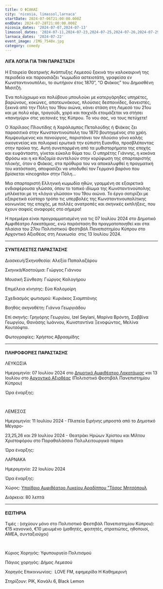 ```yaml
---
title: Ο ΦΙΑΚΑΣ
city: 'nicosia, limassol,larnaca'
startDate: 2024-07-06T21:00:00.000Z
endDate: 2024-07-28T21:00:00.000Z
nicosia_dates: '2024-07-07,2024-07-13'
limassol_dates: '2024-07-11,2024-07-23,2024-07-25,2024-07-26,2024-07-29'
larnaca_dates: '2024-07-22'
event_image: /IMG_7540x.jpg
category: comedy
---
```


#### ΛΙΓΑ ΛΟΓΙΑ ΓΙΑ ΤΗΝ ΠΑΡΑΣΤΑΣΗ

Η Εταιρεία Θεατρικής Ανάπτυξης Λεμεσού ξεκινά την καλοκαιρινή της περιοδεία και παρουσιάζει “κωμωδία αστειοτάτη, γραφείσα εν Κωνσταντινουπόλει, το σωτήριον έτος 1870”, “Ο Φιάκας” του Δημοσθένη Μισιτζή.

Ένα πολύχρωμο και πολύβουο μπουλούκι με κατεργάρηδες υπηρέτες, βαρώνους, κοκώνες, απατεωνάκους, πλούσιες δεσποινίδες, δανειστές, ξεκινά από την Πόλη του 19ου αιώνα, κάνει στάση στη Λεμεσό του 21ου και με πολύ κέφι, τραγούδι, χορό και παιχνίδι ετοιμάζεται να στήσει «πανηγύρι» στις γειτονιές της Κύπρου. Το νου σας, να τους πετύχετε!

Ο Χαρίλαος Πλουτίδης ή Χαράλαμπος Πεταλούδης ή Φιάκας ζει παρασιτικά στην Κωνσταντινούπολη του 1870 βουτηγμένος στα χρέη. Κομψευόμενος και πανούργος, παριστάνει τον πλούσιο γόνο καλής οικογενείας και πολιορκεί ερωτικά την εύπιστη Ευανθία, προσβλέποντας στην προίκα της. Αυτή συνεπαρμένη από τα μυθιστορήματα της εποχής και ευφάνταστη, γίνεται εύκολα θύμα του. Ο υπηρέτης Γιάννης, η κοκόνα Φρόσω και η κα Καζαμία συντελούν στην κορύφωση της σπαρταριστής πλοκής, όταν ο Φιάκας, στα πρόθυρα του να αποκαλυφθεί η πραγματική του κατάσταση, αποφασίζει να υποδυθεί τον Γερμανό βαρόνο που βρίσκεται «incognito» στην Πόλη…

Μια σπαρταριστή Ελληνική κωμωδία ηθών, γραμμένη σε εξαιρετικά ενδιαφέρουσα γλώσσα, όπου το τοπικό ιδίωμα της Κωνσταντινούπολης μπλέκεται με τη «λόγια γλώσσα» του 19ου αιώνα. Το έργο σατιρίζει με εξαιρετικά εύστοχο τρόπο τις υπερβολές της Κωνσταντινουπολίτικης κοινωνίας της εποχής, με πολλές ανατροπές και σκηνικές εκπλήξεις, που έχουν σαφείς αναφορές στο σήμερα!

Η πρεμιέρα είναι προγραμματισμένη για τις 07 Ιουλίου 2024 στο Δημοτικό Αμφιθέατρο Λακατάμιας, ενώ παράσταση θα πραγματοποιηθεί και στα πλαίσια του 27ου Πολιτιστικού Φεστιβάλ Πανεπιστημίου Κύπρου στο Αρχοντικό Αξιοθέας στη Λευκωσία  στις 13 Ιουλίου 2024.

***

#### ΣΥΝΤΕΛΕΣΤΕΣ ΠΑΡΑΣΤΑΣΗΣ

Διασκευή/Σκηνοθεσία: Αλεξία Παπαλαζάρου

Σκηνικά/Κοστούμια: Γιώργος Γιάννου

Μουσική Σύνθεση: Γιώργος Καλογήρου

Επιμέλεια κίνησης: Εύα Καλομοίρη

Σχεδιασμός φωτισμού: Κυριάκος Σιαμπτάνης

Βοηθός σκηνοθέτη: Γιάννα Γεωργιάδου

Επί σκηνής: Γρηγόρης Γεωργίου, Izel Seylani, Μαρίνα Βρόντη, Σαββίνα Γεωργίου, Θανάσης Ιωάννου, Κωνσταντίνα Ξενοφώντος, Μελίνα Κουτσόφτα.

Φωτογραφίες: Χρήστος Αβρααμίδης

***

#### ΠΛΗΡΟΦΟΡΙΕΣ ΠΑΡΑΣΤΑΣΗΣ

ΛΕΥΚΩΣΙΑ

Ημερομηνία: 07 Ιουλίου 2024 στο [Δημοτικό Αμφιθέατρο Λακατάμιας](https://www.google.com/maps/place/%CE%94%CE%B7%CE%BC%CE%BF%CF%84%CE%B9%CE%BA%CF%8C+%CE%91%CE%BC%CF%86%CE%B9%CE%B8%CE%AD%CE%B1%CF%84%CF%81%CE%BF+%CE%9B%CE%B1%CE%BA%CE%B1%CF%84%CE%AC%CE%BC%CE%B9%CE%B1%CF%82/@35.1114544,33.2961105,17z/data=!3m1!4b1!4m6!3m5!1s0x14de1b798488aceb:0xda7e45d8eae71658!8m2!3d35.1114544!4d33.2986908!16s%2Fg%2F1th5ft6j?entry=ttu) και 13 Ιουλίου στο [Αρχοντικό Αξιοθέας](https://www.google.com/maps/place/%CE%91%CF%81%CF%87%CE%BF%CE%BD%CF%84%CE%B9%CE%BA%CE%BF+%CE%91%CE%BE%CE%B9%CE%BF%CE%B8%CE%AD%CE%B1%CF%82/@35.1769404,33.3672384,17z/data=!3m1!4b1!4m6!3m5!1s0x14de1741ca2d81c7:0x79529d88a6902b73!8m2!3d35.1769404!4d33.3698187!16s%2Fg%2F11g7218q29?entry=ttu) (Πολιτιστικό Φεστιβάλ Πανεπιστημίου Κύπρου)

Ώρα έναρξης:

 

ΛΕΜΕΣΟΣ

Ημερομηνία: 11 Ιουλίου 2024 - Πλατεία Ειρήνης μπροστά από το Δημοτικό Μέγαρο-

23,25,26 και 29 Ιουλίου 2024 - Θεατράκι Ηρώων Χρίστου και Μίλτου Χριστοφόρου στο Παραθαλάσσιο Πολυλειτουργικό πάρκο

Ώρα έναρξης:

ΛΑΡΝΑΚΑ

Ημερομηνία: 22 Ιουλίου 2024

Ώρα έναρξης:

Χώρος:  [Υπαίθριο Αμφιθέατρο Λυκείου Αραδίππου "Τάσος Μητσόπουλ](https://www.google.com/maps/place/%CE%9B%CE%A5%CE%9A%CE%95%CE%99%CE%9F+%CE%91%CE%A1%CE%91%CE%94%CE%99%CE%A0%CE%A0%CE%9F%CE%A5+%22%CE%A4%CE%91%CE%A3%CE%9F%CE%A3+%CE%9C%CE%97%CE%A4%CE%A3%CE%9F%CE%A0%CE%9F%CE%A5%CE%9B%CE%9F%CE%A3%22/@34.944145,33.5759836,17z/data=!3m1!4b1!4m6!3m5!1s0x14de2784073b5547:0x7c1b4d1857969697!8m2!3d34.944145!4d33.5785639!16s%2Fg%2F1hm519qh4?entry=ttu)

Διάρκεια: 80 λεπτά

***

#### ΕΙΣΙΤΗΡΙΑ

Τιμές :  (ισχύουν μόνο στο Πολιτιστικό Φεστιβάλ Πανεπιστημίου Κύπρου): €15 κανονικό, €10 μειωμένο (μαθητές, φοιτητές, στρατιώτες, ηθοποιοί, ΑΜΕΑ, συνταξιούχοι)

 

Κύριος Χορηγός: Υφυπουργείο Πολιτισμού

Πάγιος χορηγός: Δήμος Λεμεσού

Χορηγός Επικοινωνίας:  LOVE FM, εφημερίδα Η Καθημερινή

Στηρίζουν: ΡΙΚ, Kανάλι 6, Black Lemon
